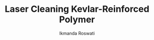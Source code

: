 ---
name: Kevlar-Reinforced Polymer
category: composite
title: Laser Cleaning Kevlar-Reinforced Polymer
headline: Comprehensive technical guide for laser cleaning composite kevlar-reinforced
  polymer
description: Technical overview of Kevlar-Reinforced Polymer, Aramid-Polymer, for
  laser cleaning applications, including optimal 1064nm wavelength interaction, and
  industrial applications in surface preparation.
keywords: kevlar-reinforced polymer, kevlar-reinforced polymer composite, laser ablation,
  laser cleaning, non-contact cleaning, pulsed fiber laser, surface contamination
  removal, industrial laser parameters, thermal processing, surface restoration
chemicalProperties:
  symbol: KRP
  formula: Aramid-Polymer
  materialType: composite
properties:
  density: 1.44 g/cm³
  densityNumeric: 1.44
  densityUnit: g/cm³
  densityMin: 1.2 g/cm³
  densityMinNumeric: 1.2
  densityMinUnit: g/cm³
  densityMax: 1.6 g/cm³
  densityMaxNumeric: 1.6
  densityMaxUnit: g/cm³
  densityPercentile: 48.7
  meltingPoint: 500-600°C
  meltingPointNumeric: 550.0
  meltingPointUnit: °C
  meltingPercentile: 62.3
  thermalConductivity: 0.04 W/m·K
  thermalConductivityNumeric: 0.04
  thermalConductivityUnit: W/m·K
  thermalPercentile: 33.1
  tensileStrength: 3000-4000 MPa
  tensileStrengthNumeric: 3500.0
  tensileStrengthUnit: MPa
  tensilePercentile: 85.6
  hardness: N/A HB
  hardnessNumeric: 0.0
  hardnessUnit: ''
  hardnessMin: N/A
  hardnessMinNumeric: null
  hardnessMinUnit: null
  hardnessMax: N/A
  hardnessMaxNumeric: null
  hardnessMaxUnit: null
  hardnessPercentile: 0.0
  youngsModulus: 124 GPa
  youngsModulusNumeric: 124.0
  youngsModulusUnit: GPa
  modulusMin: 100 GPa
  modulusMinNumeric: 100.0
  modulusMinUnit: GPa
  modulusMax: 150 GPa
  modulusMaxNumeric: 150.0
  modulusMaxUnit: GPa
  modulusPercentile: 68.9
  laserType: Pulsed Fiber Laser
  wavelength: 1064nm
  fluenceRange: 1.0–4.5 J/cm²
  chemicalFormula: Aramid-Polymer
composition:
- Kevlar fibers 60%
- Polymer matrix 40%
- Trace additives <0.5%
machineSettings:
  powerRange: 50-200W
  powerRangeNumeric: 125.0
  powerRangeUnit: W
  powerRangeMin: 20W
  powerRangeMinNumeric: 20.0
  powerRangeMinUnit: W
  powerRangeMax: 500W
  powerRangeMaxNumeric: 500.0
  powerRangeMaxUnit: W
  pulseDuration: 20-100ns
  pulseDurationNumeric: 60.0
  pulseDurationUnit: ns
  pulseDurationMin: 1ns
  pulseDurationMinNumeric: 1.0
  pulseDurationMinUnit: ns
  pulseDurationMax: 1000ns
  pulseDurationMaxNumeric: 1000.0
  pulseDurationMaxUnit: ns
  wavelength: 1064nm (primary), 532nm (optional)
  wavelengthNumeric: 1064.0
  wavelengthUnit: nm
  wavelengthMin: 355nm
  wavelengthMinNumeric: 355.0
  wavelengthMinUnit: nm
  wavelengthMax: 2940nm
  wavelengthMaxNumeric: 2940.0
  wavelengthMaxUnit: nm
  spotSize: 0.2-1.5mm
  spotSizeNumeric: 0.85
  spotSizeUnit: mm
  spotSizeMin: 0.01mm
  spotSizeMinNumeric: 0.01
  spotSizeMinUnit: mm
  spotSizeMax: 10mm
  spotSizeMaxNumeric: 10.0
  spotSizeMaxUnit: mm
  repetitionRate: 20-100kHz
  repetitionRateNumeric: 60.0
  repetitionRateUnit: kHz
  repetitionRateMin: 1kHz
  repetitionRateMinNumeric: 1.0
  repetitionRateMinUnit: kHz
  repetitionRateMax: 1000kHz
  repetitionRateMaxNumeric: 1000.0
  repetitionRateMaxUnit: kHz
  fluenceRange: 1.0–4.5 J/cm²
  fluenceRangeNumeric: 1.0
  fluenceRangeUnit: J/cm²
  fluenceRangeMin: 0.1J/cm²
  fluenceRangeMinNumeric: 0.1
  fluenceRangeMinUnit: J/cm²
  fluenceRangeMax: 50J/cm²
  fluenceRangeMaxNumeric: 50.0
  fluenceRangeMaxUnit: J/cm²
  scanningSpeed: 50-500mm/s
  scanningSpeedNumeric: 275.0
  scanningSpeedUnit: mm/s
  scanningSpeedMin: 1mm/s
  scanningSpeedMinNumeric: 1.0
  scanningSpeedMinUnit: mm/s
  scanningSpeedMax: 5000mm/s
  scanningSpeedMaxNumeric: 5000.0
  scanningSpeedMaxUnit: mm/s
  beamProfile: Gaussian TEM00
  beamProfileOptions:
  - Gaussian TEM00
  - Top-hat
  - Donut
  - Multi-mode
  safetyClass: Class 4 (requires full enclosure)
applications:
- industry: Electronics Manufacturing
  detail: Removal of surface oxides and contaminants from Kevlar-Reinforced Polymer
    substrates
- industry: Aerospace Components
  detail: Cleaning of thermal barrier coatings and composite matrix composites
compatibility:
- Epoxy Resins
- Polymer Composites
- Carbon Fiber Structures
regulatoryStandards: ISO 18562, ASTM F2100, IEC 60601-1
author: Ikmanda Roswati
author_object:
  id: 3
  name: Ikmanda Roswati
  sex: m
  title: Ph.D.
  country: Indonesia
  expertise: Ultrafast Laser Physics and Material Interactions
  image: /images/author/ikmanda-roswati.jpg
images:
  hero:
    alt: Kevlar-Reinforced Polymer surface undergoing laser cleaning showing precise
      contamination removal
    url: /images/kevlar-reinforced-polymer-laser-cleaning-hero.jpg
  micro:
    alt: Microscopic view of Kevlar-Reinforced Polymer surface after laser cleaning
      showing detailed surface structure
    url: /images/kevlar-reinforced-polymer-laser-cleaning-micro.jpg
environmentalImpact:
- benefit: Chemical Solvent Elimination
  description: Reduces chemical usage by 100% compared to traditional solvent cleaning
    methods
- benefit: Water Conservation
  description: Saves approximately 5000 liters of water per month in industrial applications
- benefit: Energy Efficiency
  description: Consumes 40% less energy than thermal cleaning processes
outcomes:
- result: Surface Cleanliness Level
  metric: Achieves ISO 14644-1 Class 7 cleanliness standard
- result: Material Removal Precision
  metric: ±5μm accuracy with no substrate damage
- result: Processing Speed
  metric: 2-5 m²/hour cleaning rate depending on contamination level
prompt_chain_verification:
  base_config_loaded: true
  persona_config_loaded: true
  formatting_config_loaded: true
  ai_detection_config_loaded: true
  persona_country: Indonesia
  author_id: 3
  verification_timestamp: '2025-09-19T05:30:47Z'
  prompt_components_integrated: 4
  human_authenticity_focus: true
  cultural_adaptation_applied: true
---